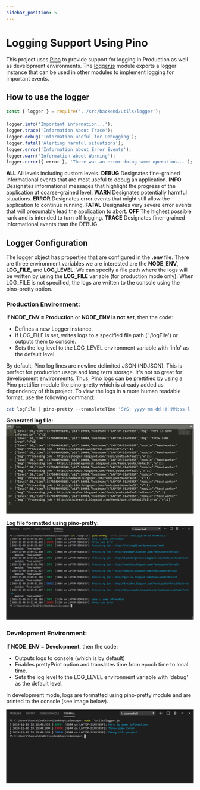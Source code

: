 ```yaml
---
sidebar_position: 5
---
```


# Logging Support Using Pino

This project uses [Pino](http://getpino.io/#/) to provide support for logging in Production as well as development environments. The [logger.js](../src/backend/utils/logger.js) module exports a logger instance that can be used in other modules to implement logging for important events.

## How to use the logger

```javascript
const { logger } = require('../src/backend/utils/logger');

logger.info('Important information...');
logger.trace('Information About Trace');
logger.debug('Information useful for Debugging');
logger.fatal('Alerting harmful situations');
logger.error('Information about Error Events');
logger.warn('Information about Warning');
logger.error({ error }, 'There was an error doing some operation...');
```

**ALL** All levels including custom levels.
**DEBUG** Designates fine-grained informational events that are most useful to debug an application.
**INFO** Designates informational messages that highlight the progress of the application at coarse-grained level.
**WARN** Designates potentially harmful situations.
**ERROR** Designates error events that might still allow the application to continue running.
**FATAL** Designates very severe error events that will presumably lead the application to abort.
**OFF** The highest possible rank and is intended to turn off logging.
**TRACE** Designates finer-grained informational events than the DEBUG.

## Logger Configuration

The logger object has properties that are configured in the **.env** file. There are three environment variables we are interested are the **NODE_ENV**, **LOG_FILE**, and **LOG_LEVEL**. We can specify a file path where the logs will be written by using the **LOG_FILE** variable (for production mode only). When LOG_FILE is not specified, the logs are written to the console using the pino-pretty option.

### Production Environment:

If **NODE_ENV = Production** or **NODE_ENV is not set**, then the code:

- Defines a new Logger instance.
- If LOG_FILE is set, writes logs to a specified file path ('./logFile') or outputs them to console.
- Sets the log level to the LOG_LEVEL environment variable with 'info' as the default level.

By default, Pino log lines are newline delimited JSON (NDJSON). This is perfect for production usage and long term storage. It's not so great for development environments. Thus, Pino logs can be prettified by using a Pino prettifier module like pino-pretty which is already added as dependency of this project. To view the logs in a more human readable format, use the following command:

```powershell
cat logFile | pino-pretty --translateTime 'SYS: yyyy-mm-dd HH:MM:ss.l '
```

**Generated log file:**
![generatedLogFile](../../static/img/generatedLogFile.png)

**Log file formatted using pino-pretty:**
![prettyPrintLogFileToConsole](../../static/img/prettyPrintLogFileToConsole.png)

### Development Environment:

If **NODE_ENV = Development**, then the code:

- Outputs logs to console (which is by default)
- Enables prettyPrint option and translates time from epoch time to local time.
- Sets the log level to the LOG_LEVEL environment variable with 'debug' as the default level.

In development mode, logs are formatted using pino-pretty module and are printed to the console (see image below).

![logToConsole](../../static/img/logToConsole.png)

